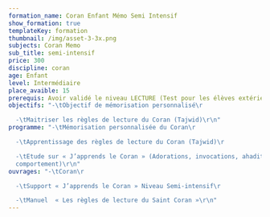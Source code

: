 ```yaml
---
formation_name: Coran Enfant Mémo Semi Intensif
show_formation: true
templateKey: formation
thumbnail: /img/asset-3-3x.png
subjects: Coran Memo
sub_title: semi-intensif
price: 300
discipline: coran
age: Enfant
level: Intermédiaire
place_avaible: 15
prerequis: Avoir validé le niveau LECTURE (Test pour les élèves extérieur)
objectifs: "-\tObjectif de mémorisation personnalisé\r

  -\tMaitriser les règles de lecture du Coran (Tajwid)\r\n"
programme: "-\tMémorisation personnalisée du Coran\r

  -\tApprentissage des règles de lecture du Coran (Tajwid)\r

  -\tEtude sur « J’apprends le Coran » (Adorations, invocations, ahadith,
  comportement)\r\n"
ouvrages: "-\tCoran\r

  -\tSupport « J’apprends le Coran » Niveau Semi-intensif\r

  -\tManuel  « Les règles de lecture du Saint Coran »\r\n"
---
```

